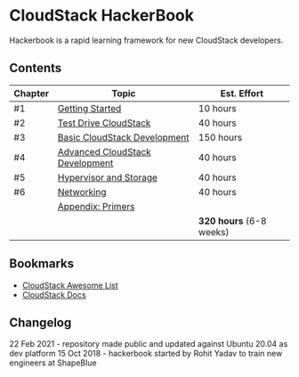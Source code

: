 # CloudStack HackerBook

Hackerbook is a rapid learning framework for new CloudStack developers.

## Contents

| Chapter | Topic | Est. Effort |
| ------- | ----- | ----------- |
| #1 | [Getting Started](0-init.md) | 10 hours |
| #2 | [Test Drive CloudStack](1-user.md) | 40 hours |
| #3 | [Basic CloudStack Development](2-dev.md) | 150 hours |
| #4 | [Advanced CloudStack Development](3-adv.md) | 40 hours |
| #5 | [Hypervisor and Storage](4-compute-storage.md) | 40 hours |
| #6 | [Networking](5-network.md) | 40 hours |
|    | [Appendix: Primers](primer/index.md) | |
| | | **320 hours** (6-8 weeks) |

## Bookmarks

- [CloudStack Awesome List](https://github.com/resmo/awesome-cloudstack)
- [CloudStack Docs](http://docs.cloudstack.apache.org/en/latest/)

## Changelog

22 Feb 2021 - repository made public and updated against Ubuntu 20.04 as dev platform
15 Oct 2018 - hackerbook started by Rohit Yadav to train new engineers at ShapeBlue
